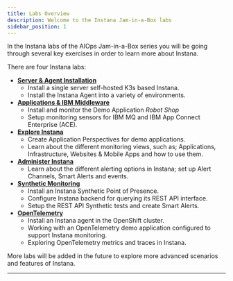 ```yaml
---
title: Labs Overview
description: Welcome to the Instana Jam-in-a-Box labs
sidebar_position: 1
---
```


In the Instana labs of the AIOps Jam-in-a-Box series you will be going through
several key exercises in order to learn more about Instana.

There are four Instana labs:

- [**Server & Agent Installation**](../server-and-agent-install-lab/1-introduction/index.mdx)
  - Install a single server self-hosted K3s based Instana.
  - Install the Instana Agent into a variety of environments.
- [**Applications & IBM Middleware**](../applications-and-ibm-middleware/1-introduction/index.mdx)
  - Install and monitor the Demo Application _Robot Shop_
  - Setup monitoring sensors for IBM MQ and IBM App Connect Enterprise (ACE).
- [**Explore Instana**](../explore-instana/1-introduction/index.mdx)
  - Create Application Perspectives for demo applications.
  - Learn about the different monitoring views, such as; Applications,
    Infrastructure, Websites & Mobile Apps and how to use them.
- [**Administer Instana**](../administer-instana/1-introduction/index.mdx)
  - Learn about the different alerting options in Instana; set up Alert
    Channels, Smart Alerts and events.
- [**Synthetic Monitoring**](../synthetic-pop/1-introduction/index.mdx)
  - Install an Instana Synthetic Point of Presence.
  - Configure Instana backend for querying its REST API interface.
  - Setup the REST API Synthetic tests and create Smart Alerts.
- [**OpenTelemetry**](../opentelemetry/1-introduction/index.mdx)
  - Install an Instana agent in the OpenShift cluster.
  - Working with an OpenTelemetry demo application configured to support Instana
    monitoring.
  - Exploring OpenTelemetry metrics and traces in Instana.

More labs will be added in the future to explore more advanced scenarios and
features of Instana.

---
